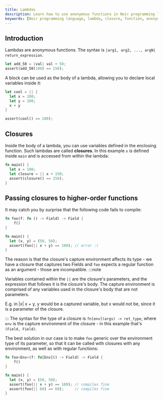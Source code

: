 ```yaml
---
title: Lambdas
description: Learn how to use anonymous functions in Noir programming language.
keywords: [Noir programming language, lambda, closure, function, anonymous function]
---
```


## Introduction

Lambdas are anonymous functions. The syntax is `|arg1, arg2, ..., argN| return_expression`.

```rust
let add_50 = |val| val + 50;
assert(add_50(100) == 150);
```

A block can be used as the body of a lambda, allowing you to declare local variables inside it:

```rust
let cool = || {
  let x = 100;
  let y = 100;
  x + y
}

assert(cool() == 200);
```

## Closures

Inside the body of a lambda, you can use variables defined in the enclosing function. Such lambdas are called **closures**. In this example `x` is defined inside `main` and is accessed from within the lambda:

```rust
fn main() {
  let x = 100;
  let closure = || x + 150;
  assert(closure() == 250);
}
```

## Passing closures to higher-order functions

It may catch you by surprise that the following code fails to compile:

```rust
fn foo(f: fn () -> Field) -> Field {
	f()
}

fn main() {
  let (x, y) = (50, 50);
  assert(foo(|| x + y) == 100); // error :(
}
```

The reason is that the closure's capture environment affects its type - we have a closure that captures two Fields and `foo`
expects a regular function as an argument - those are incompatible.
:::note

Variables contained within the `||` are the closure's parameters, and the expression that follows it is the closure's body. The capture environment is comprised of any variables used in the closure's body that are not parameters.

E.g. in |x| x + y, y would be a captured variable, but x would not be, since it is a parameter of the closure.

:::
The syntax for the type of a closure is `fn[env](args) -> ret_type`, where `env` is the capture environment of the closure -
in this example that's `(Field, Field)`.

The best solution in our case is to make `foo` generic over the environment type of its parameter, so that it can be called
with closures with any environment, as well as with regular functions:

```rust
fn foo<Env>(f: fn[Env]() -> Field) -> Field {
	f()
}

fn main() {
  let (x, y) = (50, 50);
  assert(foo(|| x + y) == 100); // compiles fine
  assert(foo(|| 60) == 60);     // compiles fine
}
```

